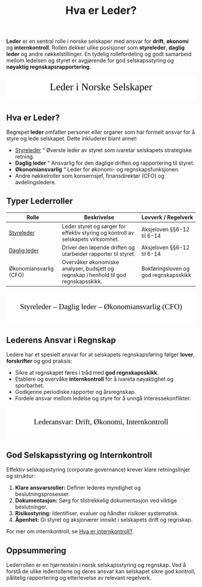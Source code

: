 ﻿---
title: "Hva er Leder?"
seoTitle: "Hva er Leder?"
description: '**Leder** er en sentral rolle i norske selskaper med ansvar for **drift**, **økonomi** og **internkontroll**. Rollen dekker ulike posisjoner som **styreleder**...'
---

**Leder** er en sentral rolle i norske selskaper med ansvar for **drift**, **økonomi** og **internkontroll**. Rollen dekker ulike posisjoner som **styreleder**, **daglig leder** og andre nøkkelstillinger. En tydelig rollefordeling og godt samarbeid mellom ledelsen og styret er avgjørende for god selskapsstyring og **nøyaktig regnskapsrapportering**.

![Illustrasjon av ulike lederroller og ansvar](leder-image.svg)

## Hva er Leder?

Begrepet **leder** omfatter personer eller organer som har formelt ansvar for å styre og lede selskapet. Dette inkluderer blant annet:

* [Styreleder](/blogs/regnskap/styreleder "Hva er Styreleder? Styrets Lederrolle i Norske Aksjeselskaper") “ Øverste leder av styret som ivaretar selskapets strategiske retning.
* **Daglig leder** “ Ansvarlig for den daglige driften og rapportering til styret.
* **Økonomiansvarlig** “ Leder for økonomi- og regnskapsfunksjonen.
* Andre nøkkelroller som konsernsjef, finansdirektør (CFO) og avdelingsledere.

## Typer Lederroller

| Rolle                                               | Beskrivelse                                                                                          | Lovverk / Regelverk                 |
|-----------------------------------------------------|------------------------------------------------------------------------------------------------------|-------------------------------------|
| [Styreleder](/blogs/regnskap/styreleder "Hva er Styreleder? Styrets Lederrolle i Norske Aksjeselskaper")          | Leder styret og sørger for effektiv styring og kontroll av selskapets virksomhet.                   | Aksjeloven §§6-12 til 6-14          |
| [Daglig leder](/blogs/regnskap/hva-er-daglig-leder "Hva er Daglig Leder? Rolle, Ansvar og Regnskapsmessige Forpliktelser") | Driver den løpende driften og utarbeider rapporter til styret.                                         | Aksjeloven §§6-12 til 6-14          |
| Økonomiansvarlig (CFO)                              | Overvåker økonomiske analyser, budsjett og regnskap i henhold til god regnskapsskikk.                | Bokføringsloven og god regnskapsskikk |


![Diagram over lederroller](leder-roller.svg)

## Lederens Ansvar i Regnskap

Ledere har et spesielt ansvar for at selskapets regnskapsføring følger **lover**, **forskrifter** og god praksis:

* Sikre at regnskapet føres i tråd med **god regnskapsskikk**.
* Etablere og overvåke **internkontroll** for å ivareta nøyaktighet og sporbarhet.
* Godkjenne periodiske rapporter og årsregnskap.
* Fordele ansvar mellom ledelse og styre for å unngå interessekonflikter.

![Lederens ansvarsområder](leder-ansvar.svg)

## God Selskapsstyring og Internkontroll

Effektiv selskapsstyring (corporate governance) krever klare retningslinjer og struktur:

1. **Klare ansvarsroller:** Definer lederes myndighet og beslutningsprosesser.
2. **Dokumentasjon:** Sørg for tilstrekkelig dokumentasjon ved viktige beslutninger.
3. **Risikostyring:** Identifiser, evaluer og håndter risikoer systematisk.
4. **Åpenhet:** Gi styret og aksjonærer innsikt i selskapets drift og regnskap.

For mer om internkontroll, se [Hva er internkontroll?](/blogs/regnskap/hva-er-internkontroll "Hva er internkontroll? Systemer for Risikoforvaltning og Compliance").

## Oppsummering

Lederrollen er en hjørnestein i norsk selskapsstyring og regnskap. Ved å forstå de ulike lederrollene og deres ansvar kan selskapet sikre god kontroll, pålitelig rapportering og etterlevelse av relevant regelverk.










